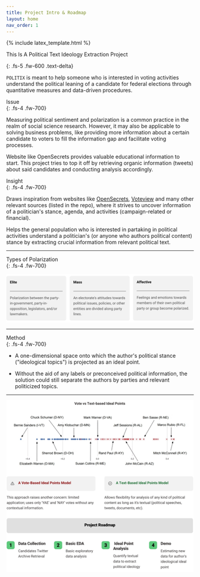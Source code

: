 ```yaml
---
title: Project Intro & Roadmap
layout: home
nav_order: 1
---
```



{% include latex_template.html %}

<div class="text-center">


This Is A Political Text Ideology Extraction Project
</div>
{: .fs-5 .fw-600 .text-delta}


`POLITIX` is meant to help someone who is interested in voting activities understand the political leaning of a candidate for federal elections through quantitative measures and data-driven procedures.


<div class="text-center">
Issue
</div>
{: .fs-4 .fw-700}

Measuring political sentiment and polarization is a common practice in the realm of social science research. However, it may also be applicable to solving business problems, like providing more information about a certain candidate to voters to fill the information gap and facilitate voting processes.

Website like OpenSecrets provides valuable educational information to start. This project tries to top it off by retrieving organic information (tweets) about said candidates and conducting analysis accordingly.


<div class="text-center">
Insight
</div>
{: .fs-4 .fw-700}

Draws inspiration from websites like [OpenSecrets](http://opensecrets.org), [Voteview](http://voteview.com/) ​​and many other relevant sources (listed in the repo), where it strives to uncover information of a politician's stance, agenda, and activities (campaign-related or financial).

Helps the general population who is interested in partaking in political activities understand a politician's (or anyone who authors political content) stance by extracting crucial information from relevant political text.


---

<div class="text-center">
Types of Polarization
</div>
{: .fs-4 .fw-700}


![image](./assets/images/roadmap.jpeg)

---

<div class="text-center">
Method
</div>
{: .fs-4 .fw-700}


- A one-dimensional space onto which the author's political stance ("ideological topics") is projected as an ideal point.

- Without the aid of any labels or preconceived political information, the solution could still separate the authors by parties and relevant politicized topics.

---
![image](./assets/images/method.png)

